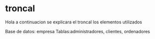 # troncal

Hola a continuacion se explicara el troncal los elementos utilizados

Base de datos: empresa
Tablas:administradores, clientes, ordenadores

